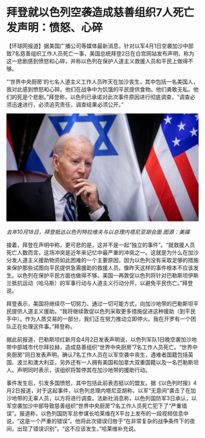 # 拜登就以色列空袭造成慈善组织7人死亡发声明：愤怒、心碎

【环球网报道】据美国广播公司等媒体最新消息，针对以军4月1日空袭加沙中部致7名慈善组织工作人员死亡一事，美国总统拜登2日在白宫网站发布声明，称为这一悲剧感到愤怒和心碎，并称以色列在保护人道主义救援人员和平民上做得不够。

“‘世界中央厨房’的七名人道主义工作人员昨天在加沙丧生，其中包括一名美国人，我对此感到愤怒和心碎。他们在战争中为饥饿的平民提供食物。他们勇敢无私。他们的死是个悲剧。”拜登称，以色列已承诺对此次事件原因进行彻底调查，“调查必须迅速进行，必须追究责任，调查结果必须公开。”

![85cbdcde40b500cc9428d8d7cb56caf4.jpg](https://raw.githubusercontent.com/qqhsx/qqnews_image/main/2024/04/03/拜登就以色列空袭造成慈善组织7人死亡发声明：愤怒、心碎/85cbdcde40b500cc9428d8d7cb56caf4.jpg)

 _去年10月18日，拜登抵达以色列特拉维夫与以总理内塔尼亚胡会面 图源：美媒_

接着，拜登在声明中称，更可悲的是，这并不是一起“独立的事件”。“就救援人员死亡人数而言，这场冲突是近年来记忆中最严重的冲突之一。这就是为什么在加沙分发人道主义援助物资如此困难的一个主要原因，因为以色列没有采取足够的措施来保护那些试图向平民提供急需援助的救援人员。像昨天这样的事件根本不应该发生。以色列在保护平民方面也做得不够。美国一再敦促以色列将针对巴勒斯坦伊斯兰抵抗运动（哈马斯）的军事行动与人道主义行动分开，以避免平民伤亡。”拜登说。

拜登表示，美国将继续尽一切努力、通过一切可能方式，向加沙地带的巴勒斯坦平民提供人道主义援助。“我将继续敦促以色列采取更多措施促进这种援助（到平民手中）。作为人质交易的一部分，我们正在努力推动立即停火。我在开罗有一个团队正在处理这件事。”拜登称。

据此前报道，巴勒斯坦红新月会4月2日发表声明说，以色列军队1日晚空袭加沙地带中部城市代尔拜拉赫，造成慈善组织“世界中央厨房”7名工作人员死亡。“世界中央厨房”同日发表声明，确认7名工作人员在以军空袭中丧生，遇难者国籍包括英国、波兰和澳大利亚，另外还有一人拥有美国和加拿大双重国籍以及一名巴勒斯坦人。声明同时表示，该组织将暂停其在加沙地带的援助行动。

事件发生后，引发多国愤怒，其中包括此前表态挺以的盟友。据《以色列时报》4月2日报道，对于这起事件，以色列总理内塔尼亚胡称，以军“无意间”袭击了在加沙地带的无辜人员，以方将进行调查。法新社消息称，以色列国防军3日承认，以军空袭加沙中部导致慈善组织“世界中央厨房”7名工作人员死亡犯下了“严重错误”。报道称，以色列国防军总参谋长哈莱维在X平台上发布的一段视频信息中说，“这是一个严重的错误”。他将此次错误归咎于“在非常复杂的战争条件下的夜间，出现了错误识别”。“这不应该发生，”哈莱维补充说。

